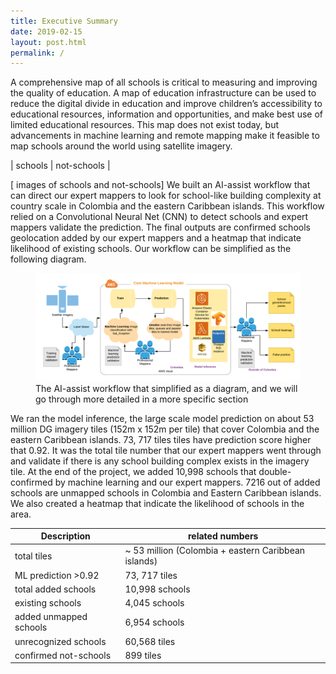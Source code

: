 ```yaml
---
title: Executive Summary
date: 2019-02-15
layout: post.html
permalink: /
---
```


A comprehensive map of all schools is critical to measuring and improving the quality of education. A map of education infrastructure can be used to reduce the digital divide in education and improve children’s accessibility to educational resources, information and opportunities, and make best use of limited educational resources. This map does not exist today, but advancements in machine learning and remote mapping make it feasible to map schools around the world using satellite imagery.

| schools | not-schools |

[ images of schools and not-schools]
We built an AI-assist workflow that can direct our expert mappers to look for school-like building complexity at country scale in Colombia and the eastern Caribbean islands. This workflow relied on a Convolutional Neural Net (CNN) to detect schools and expert mappers validate the prediction. The final outputs are confirmed schools geolocation added by our expert mappers and a heatmap that indicate likelihood of existing schools. Our workflow can be simplified as the following diagram.

<figure class="align-center">
	<img src="/assets/graphics/content/methodology/UNICEF_Schools_diagram.png" alt="The workflow diagram" />
	<figcaption> The AI-assist workflow that simplified as a diagram, and we will go through more detailed in a more specific section</figcaption>
</figure>

We ran the model inference, the large scale model prediction on about 53 million DG imagery tiles (152m x 152m per tile) that cover Colombia and the eastern Caribbean islands. 73, 717 tiles tiles have prediction score higher that 0.92. It was the total tile number that our expert mappers went through and validate if there is any school building complex exists in the imagery tile. At the end of the project, we added 10,998 schools that double-confirmed by machine learning and our expert mappers. 7216 out of added schools are unmapped schools in Colombia and Eastern Caribbean islands. We also created a heatmap that indicate the likelihood of schools in the area.

<div class="scrollable-x">

| Description | related numbers|
|---------------------------|---------------------------|
| total tiles |~ 53 million (Colombia + eastern Caribbean islands) |
| ML prediction >0.92 | 73, 717 tiles |
| total added schools | 10,998 schools |
| existing schools    | 4,045 schools|
| added unmapped schools | 6,954 schools |
| unrecognized schools | 60,568 tiles|
| confirmed not-schools | 899 tiles|

</div>

